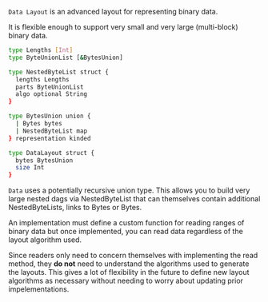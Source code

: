 `Data Layout` is an advanced layout for representing binary data.

It is flexible enough to support very small and very large (multi-block) binary data.

```sh
type Lengths [Int]
type ByteUnionList [&BytesUnion]

type NestedByteList struct {
  lengths Lengths
  parts ByteUnionList
  algo optional String
}

type BytesUnion union {
  | Bytes bytes
  | NestedByteList map
} representation kinded

type DataLayout struct {
  bytes BytesUnion
  size Int
}
```

`Data` uses a potentially recursive union type. This allows you to build very large nested
dags via NestedByteList that can themselves contain additional NestedByteLists, links to Bytes or
Bytes.

An implementation must define a custom function for reading ranges of binary
data but once implemented, you can read data regardless of the layout algorithm used.

Since readers only need to concern themselves with implementing the read method, they **do not**
need to understand the algorithms used to generate the layouts. This gives a lot of flexibility
in the future to define new layout algorithms as necessary without needing to worry about
updating prior impelementations.
